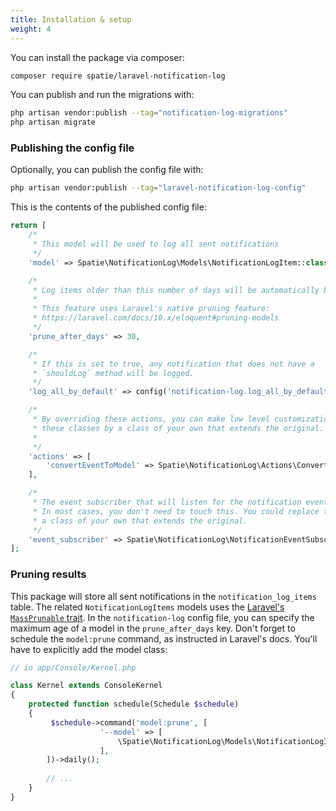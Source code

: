```yaml
---
title: Installation & setup
weight: 4
---
```


You can install the package via composer:

```bash
composer require spatie/laravel-notification-log
```

You can publish and run the migrations with:

```bash
php artisan vendor:publish --tag="notification-log-migrations"
php artisan migrate
```

### Publishing the config file

Optionally, you can publish the config file with:

```bash
php artisan vendor:publish --tag="laravel-notification-log-config"
```

This is the contents of the published config file:

```php
return [
    /*
     * This model will be used to log all sent notifications
     */
    'model' => Spatie\NotificationLog\Models\NotificationLogItem::class,

    /*
     * Log items older than this number of days will be automatically be removed.
     *
     * This feature uses Laravel's native pruning feature:
     * https://laravel.com/docs/10.x/eloquent#pruning-models
     */
    'prune_after_days' => 30,

    /*
     * If this is set to true, any notification that does not have a
     * `shouldLog` method will be logged.
     */
    'log_all_by_default' => config('notification-log.log_all_by_default'),

    /*
     * By overriding these actions, you can make low level customizations. You can replace
     * these classes by a class of your own that extends the original.
     *
     */
    'actions' => [
        'convertEventToModel' => Spatie\NotificationLog\Actions\ConvertNotificationSendingEventToLogItemAction::class
    ],

    /*
     * The event subscriber that will listen for the notification events fire by Laravel.
     * In most cases, you don't need to touch this. You could replace this by
     * a class of your own that extends the original.
     */
    'event_subscriber' => Spatie\NotificationLog\NotificationEventSubscriber::class,
];
```

### Pruning results

This package will store all sent notifications in the `notification_log_items` table. The related `NotificationLogItems` models uses the [Laravel's `MassPrunable` trait](https://laravel.com/docs/10.x/eloquent#mass-pruning). In the `notification-log` config file, you can specify the maximum age of a model in the `prune_after_days` key. Don't forget to schedule the `model:prune` command, as instructed in Laravel's docs. You'll have to explicitly add the model class:

```php
// in app/Console/Kernel.php

class Kernel extends ConsoleKernel
{
    protected function schedule(Schedule $schedule)
    {
         $schedule->command('model:prune', [
                    '--model' => [
                        \Spatie\NotificationLog\Models\NotificationLogItem::class,
                    ],
        ])->daily();
    
        // ...   
    }
}
```
